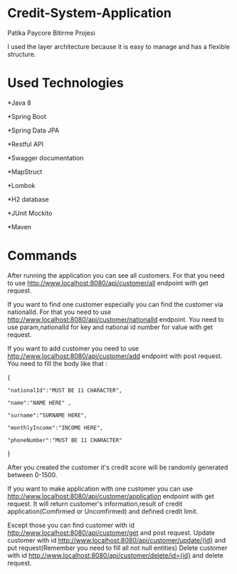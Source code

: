# Credit-System-Application
Patika Paycore Bitirme Projesi


I used the layer architecture because it is easy to manage and has a flexible structure.

# Used Technologies

*Java 8

*Spring Boot

*Spring Data JPA

*Restful API

*Swagger documentation

*MapStruct

*Lombok

*H2 database

*JUnit Mockito

*Maven

# Commands

After running the application you can see all customers. For that you need to use http://www.localhost:8080/api/customer/all endpoint with get request.

If you want to find one customer especially you can find the customer via nationalId. For that you need to use http://www.localhost:8080/api/customer/nationalId endpoint. You need to use param,nationalId for key and national id number for value with get request.

If you want to add customer you need to use http://www.localhost:8080/api/customer/add endpoint with post request. You need to fill the body like that :

{
    
    "nationalId":"MUST BE 11 CHARACTER",
    
    "name":"NAME HERE" ,
    
    "surname":"SURNAME HERE",
    
    "monthlyIncome":"INCOME HERE",
    
    "phoneNumber":"MUST BE 11 CHARACTER"
    
}

After you created the customer it's credit score will be randomly generated between 0-1500.

If you want to make application with one customer you can use http://www.localhost:8080/api/customer/application endpoint with get request. It will return customer's information,result of credit application(Comfirmed or Uncomfirmed) and defined credit limit.


Except those you can find customer with id http://www.localhost:8080/api/customer/get and post request.
Update customer with id http://www.localhost:8080/api/customer/update/{id} and put request(Remember you need to fill all not null entities)
Delete customer with id http://www.localhost:8080/api/customer/delete/id={id} and delete request.
